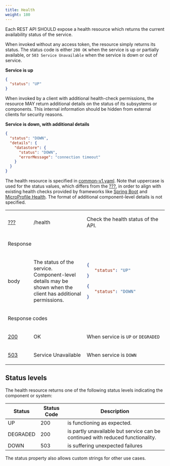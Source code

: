 ```yaml
---
title: Health
weight: 180
---
```


Each REST API SHOULD expose a health resource which returns the current availability status of the service.

When invoked without any access token, the resource simply returns its status.
The status code is either `200 OK` when the service is up or partially available, or `503 Service Unavailable` when the service is down or out of service.

<div class="formalpara-title">

**Service is up**

</div>

``` json
{
  "status": "UP"
}
```

When invoked by a client with additional health-check permissions, the resource MAY return additional details on the status of its subsystems or components.
This internal information should be hidden from external clients for security reasons.

<div class="formalpara-title">

**Service is down, with additional details**

</div>

``` json
{
  "status": "DOWN",
  "details": {
    "datastore": {
      "status": "DOWN",
      "errorMessage": "connection timeout"
    }
  }
}
```

The health resource is specified in [common-v1.yaml](https://github.com/belgif/openapi-common/blob/master/src/main/swagger/common/v1/common-v1.yaml).
Note that uppercase is used for the status values, which differs from the [???](#enum-rule), in order to align with existing health checks provided by frameworks like [Spring Boot](https://docs.spring.io/spring-boot/docs/2.3.1.RELEASE/reference/htmlsingle/#production-ready-health) and [MicroProfile Health](https://download.eclipse.org/microprofile/microprofile-health-2.2/microprofile-health-spec.html).
The format of additional component-level details is not specified.

<table>
<colgroup>
<col style="width: 16%" />
<col style="width: 33%" />
<col style="width: 50%" />
</colgroup>
<tbody>
<tr class="odd">
<td style="text-align: left;"><p><a href="#get">???</a></p></td>
<td style="text-align: left;"><p>/health</p></td>
<td style="text-align: left;"><p>Check the health status of the API.</p></td>
</tr>
<tr class="even">
<td colspan="3" style="text-align: left;"><p>Response</p></td>
</tr>
<tr class="odd">
<td style="text-align: left;"><p>body</p></td>
<td style="text-align: left;"><p>The status of the service. Component-level details may be shown when the client has additional permissions.</p></td>
<td style="text-align: left;"><div class="sourceCode" id="cb1"><pre class="sourceCode json"><code class="sourceCode json"><span id="cb1-1"><a href="#cb1-1" aria-hidden="true" tabindex="-1"></a><span class="fu">{</span></span>
<span id="cb1-2"><a href="#cb1-2" aria-hidden="true" tabindex="-1"></a>   <span class="dt">&quot;status&quot;</span><span class="fu">:</span> <span class="st">&quot;UP&quot;</span></span>
<span id="cb1-3"><a href="#cb1-3" aria-hidden="true" tabindex="-1"></a><span class="fu">}</span></span></code></pre></div>
<div class="sourceCode" id="cb2"><pre class="sourceCode json"><code class="sourceCode json"><span id="cb2-1"><a href="#cb2-1" aria-hidden="true" tabindex="-1"></a><span class="fu">{</span></span>
<span id="cb2-2"><a href="#cb2-2" aria-hidden="true" tabindex="-1"></a>   <span class="dt">&quot;status&quot;</span><span class="fu">:</span> <span class="st">&quot;DOWN&quot;</span></span>
<span id="cb2-3"><a href="#cb2-3" aria-hidden="true" tabindex="-1"></a><span class="fu">}</span></span></code></pre></div></td>
</tr>
<tr class="even">
<td colspan="3" style="text-align: left;"><p>Response codes</p></td>
</tr>
<tr class="odd">
<td style="text-align: left;"><p><a href="#http-200">200</a></p></td>
<td style="text-align: left;"><p>OK</p></td>
<td style="text-align: left;"><p>When service is <code>UP</code> or <code>DEGRADED</code></p></td>
</tr>
<tr class="even">
<td style="text-align: left;"><p><a href="#http-503">503</a></p></td>
<td style="text-align: left;"><p>Service Unavailable</p></td>
<td style="text-align: left;"><p>When service is <code>DOWN</code></p></td>
</tr>
</tbody>
</table>

## Status levels

The health resource returns one of the following status levels indicating the component or system:

| Status   | Status Code | Description                                                                    |
|----------|-------------|--------------------------------------------------------------------------------|
| UP       | 200         | is functioning as expected.                                                    |
| DEGRADED | 200         | is partly unavailable but service can be continued with reduced functionality. |
| DOWN     | 503         | is suffering unexpected failures                                               |

The status property also allows custom strings for other use cases.
